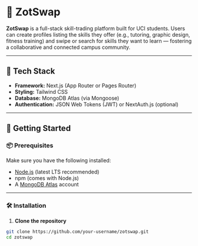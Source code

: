 # 🔁 ZotSwap

**ZotSwap** is a full-stack skill-trading platform built for UCI students. Users can create profiles listing the skills they offer (e.g., tutoring, graphic design, fitness training) and swipe or search for skills they want to learn — fostering a collaborative and connected campus community.

---

## 🧰 Tech Stack

- **Framework:** Next.js (App Router or Pages Router)
- **Styling:** Tailwind CSS
- **Database:** MongoDB Atlas (via Mongoose)
- **Authentication:** JSON Web Tokens (JWT) or NextAuth.js (optional)

---

## 🚀 Getting Started

### 📦 Prerequisites

Make sure you have the following installed:

- [Node.js](https://nodejs.org/) (latest LTS recommended)
- npm (comes with Node.js)
- A [MongoDB Atlas](https://www.mongodb.com/cloud/atlas) account

---

### 🛠️ Installation

1. **Clone the repository**
```bash
git clone https://github.com/your-username/zotswap.git
cd zotswap
